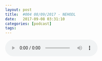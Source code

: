 ```yaml
---
layout: post
title:  #004 08/09/2017 - NEHODL
date:   2017-09-08 03:31:10
categories: [podcast]
tags:
---
```

<audio src='http://feeds.soundcloud.com/stream/341417038-la-bulle-crypto-004-nehodl.mp3' auto-play='false' controls='true' />

Twitter: @labullecrypto

